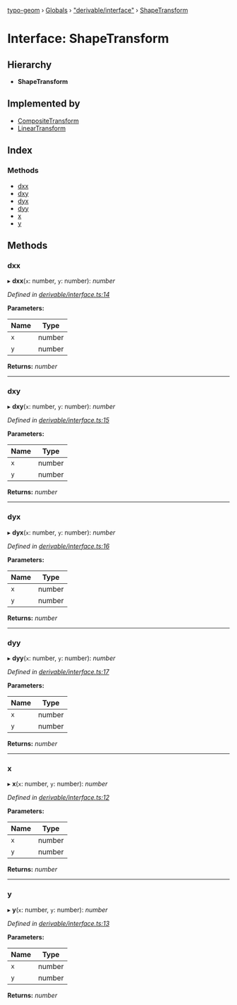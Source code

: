 [typo-geom](../README.md) › [Globals](../globals.md) › ["derivable/interface"](../modules/_derivable_interface_.md) › [ShapeTransform](_derivable_interface_.shapetransform.md)

# Interface: ShapeTransform

## Hierarchy

* **ShapeTransform**

## Implemented by

* [CompositeTransform](../classes/_derivable_transforms_.compositetransform.md)
* [LinearTransform](../classes/_derivable_transforms_.lineartransform.md)

## Index

### Methods

* [dxx](_derivable_interface_.shapetransform.md#dxx)
* [dxy](_derivable_interface_.shapetransform.md#dxy)
* [dyx](_derivable_interface_.shapetransform.md#dyx)
* [dyy](_derivable_interface_.shapetransform.md#dyy)
* [x](_derivable_interface_.shapetransform.md#x)
* [y](_derivable_interface_.shapetransform.md#y)

## Methods

###  dxx

▸ **dxx**(`x`: number, `y`: number): *number*

*Defined in [derivable/interface.ts:14](https://github.com/be5invis/typo-geom/blob/9ebaae4/src/derivable/interface.ts#L14)*

**Parameters:**

Name | Type |
------ | ------ |
`x` | number |
`y` | number |

**Returns:** *number*

___

###  dxy

▸ **dxy**(`x`: number, `y`: number): *number*

*Defined in [derivable/interface.ts:15](https://github.com/be5invis/typo-geom/blob/9ebaae4/src/derivable/interface.ts#L15)*

**Parameters:**

Name | Type |
------ | ------ |
`x` | number |
`y` | number |

**Returns:** *number*

___

###  dyx

▸ **dyx**(`x`: number, `y`: number): *number*

*Defined in [derivable/interface.ts:16](https://github.com/be5invis/typo-geom/blob/9ebaae4/src/derivable/interface.ts#L16)*

**Parameters:**

Name | Type |
------ | ------ |
`x` | number |
`y` | number |

**Returns:** *number*

___

###  dyy

▸ **dyy**(`x`: number, `y`: number): *number*

*Defined in [derivable/interface.ts:17](https://github.com/be5invis/typo-geom/blob/9ebaae4/src/derivable/interface.ts#L17)*

**Parameters:**

Name | Type |
------ | ------ |
`x` | number |
`y` | number |

**Returns:** *number*

___

###  x

▸ **x**(`x`: number, `y`: number): *number*

*Defined in [derivable/interface.ts:12](https://github.com/be5invis/typo-geom/blob/9ebaae4/src/derivable/interface.ts#L12)*

**Parameters:**

Name | Type |
------ | ------ |
`x` | number |
`y` | number |

**Returns:** *number*

___

###  y

▸ **y**(`x`: number, `y`: number): *number*

*Defined in [derivable/interface.ts:13](https://github.com/be5invis/typo-geom/blob/9ebaae4/src/derivable/interface.ts#L13)*

**Parameters:**

Name | Type |
------ | ------ |
`x` | number |
`y` | number |

**Returns:** *number*
